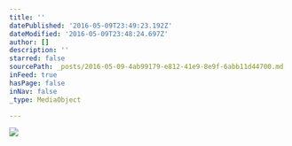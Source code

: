```yaml
---
title: ''
datePublished: '2016-05-09T23:49:23.192Z'
dateModified: '2016-05-09T23:48:24.697Z'
author: []
description: ''
starred: false
sourcePath: _posts/2016-05-09-4ab99179-e812-41e9-8e9f-6abb11d44700.md
inFeed: true
hasPage: false
inNav: false
_type: MediaObject

---
```

![](https://the-grid-user-content.s3-us-west-2.amazonaws.com/079ccfa4-20f0-48d4-a67a-0d71817332e4.jpg)
